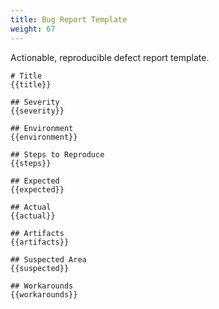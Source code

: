 ```yaml
---
title: Bug Report Template
weight: 67
---
```


Actionable, reproducible defect report template.

```
# Title
{{title}}

## Severity
{{severity}}

## Environment
{{environment}}

## Steps to Reproduce
{{steps}}

## Expected
{{expected}}

## Actual
{{actual}}

## Artifacts
{{artifacts}}

## Suspected Area
{{suspected}}

## Workarounds
{{workarounds}}
```